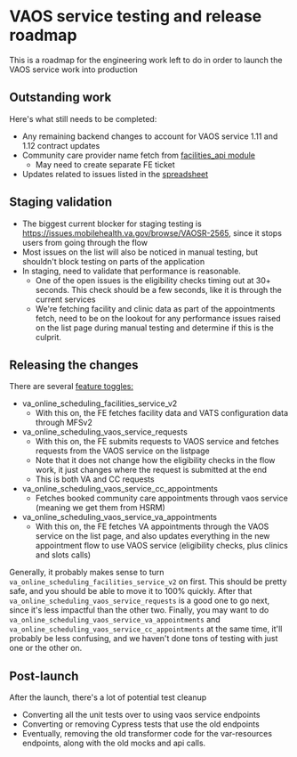 # VAOS service testing and release roadmap

This is a roadmap for the engineering work left to do in order to launch the VAOS service work into production

## Outstanding work

Here's what still needs to be completed:

- Any remaining backend changes to account for VAOS service 1.11 and 1.12 contract updates
- Community care provider name fetch from [facilities_api module](https://github.com/department-of-veterans-affairs/va.gov-team/issues/32279)
  - May need to create separate FE ticket
- Updates related to issues listed in the [spreadsheet](https://docs.google.com/spreadsheets/d/1puA9NGzPFFRPwm-mYuugP441tMjB-1Kr0XrlkYrqGy4/edit#gid=2075084088)

## Staging validation

- The biggest current blocker for staging testing is https://issues.mobilehealth.va.gov/browse/VAOSR-2565, since it stops users from going through the flow
- Most issues on the list will also be noticed in manual testing, but shouldn't block testing on parts of the application
- In staging, need to validate that performance is reasonable.
   - One of the open issues is the eligibility checks timing out at 30+ seconds. This check should be a few seconds, like it is through the current services
   - We're fetching facility and clinic data as part of the appointments fetch, need to be on the lookout for any performance issues raised on the list page during manual testing and determine if this is the culprit.

## Releasing the changes

There are several [feature toggles:](https://github.com/department-of-veterans-affairs/va.gov-team/blob/master/products/health-care/appointments/va-online-scheduling/product/feature_toggles.md)

- va_online_scheduling_facilities_service_v2
  - With this on, the FE fetches facility data and VATS configuration data through MFSv2
- va_online_scheduling_vaos_service_requests
  - With this on, the FE submits requests to VAOS service and fetches requests from the VAOS service on the listpage
  - Note that it does not change how the eligibility checks in the flow work, it just changes where the request is submitted at the end
  - This is both VA and CC requests
- va_online_scheduling_vaos_service_cc_appointments
  - Fetches booked community care appointments through vaos service (meaning we get them from HSRM) 
- va_online_scheduling_vaos_service_va_appointments
  - With this on, the FE fetches VA appointments through the VAOS service on the list page, and also updates everything in the new appointment flow to use VAOS service (eligibility checks, plus clinics and slots calls)

Generally, it probably makes sense to turn `va_online_scheduling_facilities_service_v2` on first. This should be pretty safe, and you should be able to move it to 100% quickly. After that `va_online_scheduling_vaos_service_requests` is a good one to go next, since it's less impactful than the other two. Finally, you may want to do `va_online_scheduling_vaos_service_va_appointments` and `va_online_scheduling_vaos_service_cc_appointments` at the same time, it'll probably be less confusing, and we haven't done tons of testing with just one or the other on.

## Post-launch

After the launch, there's a lot of potential test cleanup

- Converting all the unit tests over to using vaos service endpoints
- Converting or removing Cypress tests that use the old endpoints
- Eventually, removing the old transformer code for the var-resources endpoints, along with the old mocks and api calls.

